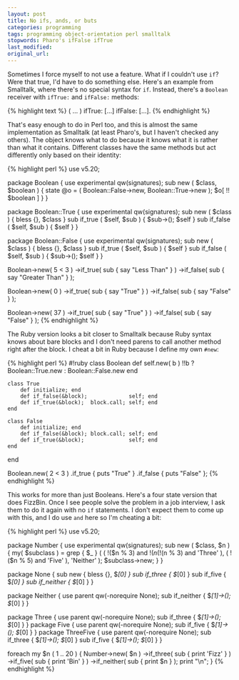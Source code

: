 ```yaml
---
layout: post
title: No ifs, ands, or buts
categories: programming
tags: programming object-orientation perl smalltalk
stopwords: Pharo's ifFalse ifTrue
last_modified:
original_url:
---
```


Sometimes I force myself to not use a feature. What if I couldn't use `if`? Were that true, I'd have to do something else. Here's an example from Smalltalk, where there's no special syntax for `if`. Instead, there's a `Boolean` receiver with `ifTrue:` and `ifFalse:` methods:

{% highlight text %}
( ... )
	ifTrue: [...]
	ifFalse: [...].
{% endhighlight %}


That's easy enough to do in Perl too, and this is almost the same implementation as Smalltalk (at least Pharo's, but I haven't checked any others). The object knows what to do because it knows what it is rather than what it contains. Different classes have the same methods but act differently only based on their identity:

{% highlight perl %}
use v5.20;

package Boolean {
	use experimental qw(signatures);
	sub new ( $class, $boolean ) {
		state @o = ( Boolean::False->new, Boolean::True->new );
		$o[ !! $boolean ]
		}
	}

package Boolean::True {
	use experimental qw(signatures);
	sub new ( $class ) { bless {}, $class }
	sub if_true  ( $self, $sub ) { $sub->(); $self }
	sub if_false ( $self, $sub ) { $self }
	}

package Boolean::False {
	use experimental qw(signatures);
	sub new ( $class ) { bless {}, $class }
	sub if_true  ( $self, $sub ) { $self }
	sub if_false ( $self, $sub ) { $sub->(); $self }
	}

Boolean->new( 5 < 3 )
	->if_true( sub { say "Less Than" } )
	->if_false( sub { say "Greater Than" } );

Boolean->new( 0 )
	->if_true( sub { say "True" } )
	->if_false( sub { say "False" } );

Boolean->new( 37 )
	->if_true( sub { say "True" } )
	->if_false( sub { say "False" } );
{% endhighlight %}

The Ruby version looks a bit closer to Smalltalk because Ruby syntax knows about bare blocks and I don't need parens to call another method right after the block. I cheat a bit in Ruby because I define my own `#new`:

{% highlight perl %}
#!ruby
class Boolean
	def self.new( b )
	 !!b ? Boolean::True.new : Boolean::False.new
	end

	class True
		def initialize; end
		def if_false(&block);             self; end
		def if_true(&block);  block.call; self; end
	end

	class False
		def initialize; end
		def if_false(&block); block.call; self; end
		def if_true(&block);              self; end
	end
end


Boolean.new( 2 < 3 )
	.if_true  { puts "True"  }
	.if_false { puts "False" };
{% endhighlight %}

This works for more than just Booleans. Here's a four state version that does FizzBin. Once I see people solve the problem in a job interview, I ask them to do it again with no `if` statements. I don't expect them to come up with this, and I do use `and` here so I'm cheating a bit:

{% highlight perl %}
use v5.20;

package Number {
	use experimental qw(signatures);
	sub new ( $class, $n ) {
        my( $subclass ) = grep { $_ } (
			( !($n % 3) and !($n % 5) and 'ThreeFive' ),
			( !($n % 3) and 'Three' ),
			( !($n % 5) and 'Five' ),
			'Neither'
			);
		$subclass->new;
		}
	}

package None {
	sub new        { bless {}, $_[0] }
	sub if_three   { $_[0] }
	sub if_five    { $_[0] }
	sub if_neither { $_[0] }
	}

package Neither {
	use parent qw(-norequire None);
	sub if_neither { $_[1]->(); $_[0] }
	}

package Three {
	use parent qw(-norequire None);
	sub if_three { $_[1]->(); $_[0] }
	}
package Five {
	use parent qw(-norequire None);
	sub if_five { $_[1]->(); $_[0] }
	}
package ThreeFive {
	use parent qw(-norequire None);
	sub if_three { $_[1]->(); $_[0] }
	sub if_five  { $_[1]->(); $_[0] }
	}

foreach my $n ( 1 .. 20 ) {
	Number->new( $n )
		->if_three(   sub { print 'Fizz' } )
		->if_five(    sub { print 'Bin'  } )
		->if_neither( sub { print $n     } );
	print "\n";
	}
{% endhighlight %}
